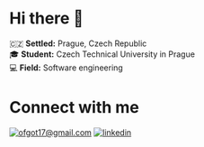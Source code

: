 # Hi there 👋

🇨🇿 **Settled:** Prague, Czech Republic <br>
🎓 **Student:** Czech Technical University in Prague <br>
💻 **Field:** Software engineering

# Connect with me
[![ofgot17@gmail.com](https://img.shields.io/badge/ofgot17@gmail.com%20-%23E62B1E.svg?&style=for-the-badge&logo=mail.ru&logoColor=white)](mailto:ofgot17@gmail.com) 
[![linkedin](https://img.shields.io/badge/linkedin%20-%230077B5.svg?&style=for-the-badge&logo=linkedin&logoColor=white)](https://www.linkedin.com/in/daria-kuznetsova-385354253/) 

<!--
**ofgot/ofgot** is a ✨ _special_ ✨ repository because its `README.md` (this file) appears on your GitHub profile.

Here are some ideas to get you started:

- 🔭 I’m currently working on ...
- 🌱 I’m currently learning ...
- 👯 I’m looking to collaborate on ...
- 🤔 I’m looking for help with ...
- 💬 Ask me about ...
- 📫 How to reach me: ...
- 😄 Pronouns: ...
- ⚡ Fun fact: ...
-->
